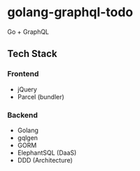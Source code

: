 # golang-graphql-todo
 Go + GraphQL

## Tech Stack

### Frontend

- jQuery
- Parcel (bundler)

### Backend

- Golang
- gqlgen
- GORM
- ElephantSQL (DaaS)
- DDD (Architecture)
